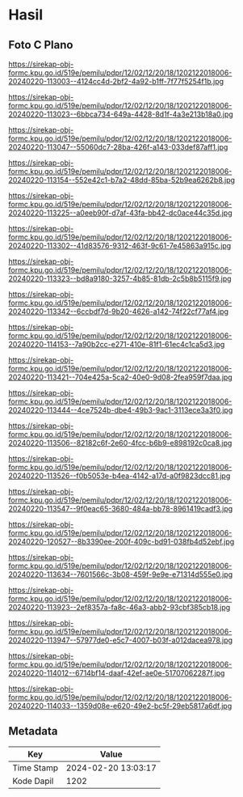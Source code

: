 # Hasil

## Foto C Plano

https://sirekap-obj-formc.kpu.go.id/519e/pemilu/pdpr/12/02/12/20/18/1202122018006-20240220-113003--4124cc4d-2bf2-4a92-b1ff-7f77f5254f1b.jpg

https://sirekap-obj-formc.kpu.go.id/519e/pemilu/pdpr/12/02/12/20/18/1202122018006-20240220-113023--6bbca734-649a-4428-8d1f-4a3e213b18a0.jpg

https://sirekap-obj-formc.kpu.go.id/519e/pemilu/pdpr/12/02/12/20/18/1202122018006-20240220-113047--55060dc7-28ba-426f-a143-033def87aff1.jpg

https://sirekap-obj-formc.kpu.go.id/519e/pemilu/pdpr/12/02/12/20/18/1202122018006-20240220-113154--552e42c1-b7a2-48dd-85ba-52b9ea6262b8.jpg

https://sirekap-obj-formc.kpu.go.id/519e/pemilu/pdpr/12/02/12/20/18/1202122018006-20240220-113225--a0eeb90f-d7af-43fa-bb42-dc0ace44c35d.jpg

https://sirekap-obj-formc.kpu.go.id/519e/pemilu/pdpr/12/02/12/20/18/1202122018006-20240220-113302--41d83576-9312-463f-9c61-7e45863a915c.jpg

https://sirekap-obj-formc.kpu.go.id/519e/pemilu/pdpr/12/02/12/20/18/1202122018006-20240220-113323--bd8a9180-3257-4b85-81db-2c5b8b5115f9.jpg

https://sirekap-obj-formc.kpu.go.id/519e/pemilu/pdpr/12/02/12/20/18/1202122018006-20240220-113342--6ccbdf7d-9b20-4626-a142-74f22cf77af4.jpg

https://sirekap-obj-formc.kpu.go.id/519e/pemilu/pdpr/12/02/12/20/18/1202122018006-20240220-114153--7a90b2cc-e271-410e-81f1-61ec4c1ca5d3.jpg

https://sirekap-obj-formc.kpu.go.id/519e/pemilu/pdpr/12/02/12/20/18/1202122018006-20240220-113421--704e425a-5ca2-40e0-9d08-2fea959f7daa.jpg

https://sirekap-obj-formc.kpu.go.id/519e/pemilu/pdpr/12/02/12/20/18/1202122018006-20240220-113444--4ce7524b-dbe4-49b3-9ac1-3113ece3a3f0.jpg

https://sirekap-obj-formc.kpu.go.id/519e/pemilu/pdpr/12/02/12/20/18/1202122018006-20240220-113506--82182c6f-2e60-4fcc-b6b9-e898192c0ca8.jpg

https://sirekap-obj-formc.kpu.go.id/519e/pemilu/pdpr/12/02/12/20/18/1202122018006-20240220-113526--f0b5053e-b4ea-4142-a17d-a0f9823dcc81.jpg

https://sirekap-obj-formc.kpu.go.id/519e/pemilu/pdpr/12/02/12/20/18/1202122018006-20240220-113547--9f0eac65-3680-484a-bb78-8961419cadf3.jpg

https://sirekap-obj-formc.kpu.go.id/519e/pemilu/pdpr/12/02/12/20/18/1202122018006-20240220-120527--8b3390ee-200f-409c-bd91-038fb4d52ebf.jpg

https://sirekap-obj-formc.kpu.go.id/519e/pemilu/pdpr/12/02/12/20/18/1202122018006-20240220-113634--7601566c-3b08-459f-9e9e-e71314d555e0.jpg

https://sirekap-obj-formc.kpu.go.id/519e/pemilu/pdpr/12/02/12/20/18/1202122018006-20240220-113923--2ef8357a-fa8c-46a3-abb2-93cbf385cb18.jpg

https://sirekap-obj-formc.kpu.go.id/519e/pemilu/pdpr/12/02/12/20/18/1202122018006-20240220-113947--57977de0-e5c7-4007-b03f-a012dacea978.jpg

https://sirekap-obj-formc.kpu.go.id/519e/pemilu/pdpr/12/02/12/20/18/1202122018006-20240220-114012--6714bf14-daaf-42ef-ae0e-51707062287f.jpg

https://sirekap-obj-formc.kpu.go.id/519e/pemilu/pdpr/12/02/12/20/18/1202122018006-20240220-114033--1359d08e-e620-49e2-bc5f-29eb5817a6df.jpg


## Metadata

| Key        | Value               |
| ---------- | ------------------- |
| Time Stamp | 2024-02-20 13:03:17 |
| Kode Dapil | 1202                |




